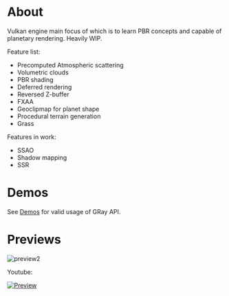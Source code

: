 # About
Vulkan engine main focus of which is to learn PBR concepts and capable of planetary rendering. Heavily WIP. 

Feature list:
- Precomputed Atmospheric scattering
- Volumetric clouds
- PBR shading
- Deferred rendering
- Reversed Z-buffer
- FXAA
- Geoclipmap for planet shape
- Procedural terrain generation
- Grass
  
Features in work:
- SSAO
- Shadow mapping
- SSR

# Demos

See [Demos](https://github.com/sada-hp/EngineDemos) for valid usage of GRay API.

# Previews

![preview2](https://github.com/user-attachments/assets/78ca3661-67c1-4806-ac06-deb62ba736a7)

Youtube:

[![Preview](https://img.youtube.com/vi/xo3GarAQ8Go/0.jpg)](https://www.youtube.com/watch?v=xo3GarAQ8Go)
